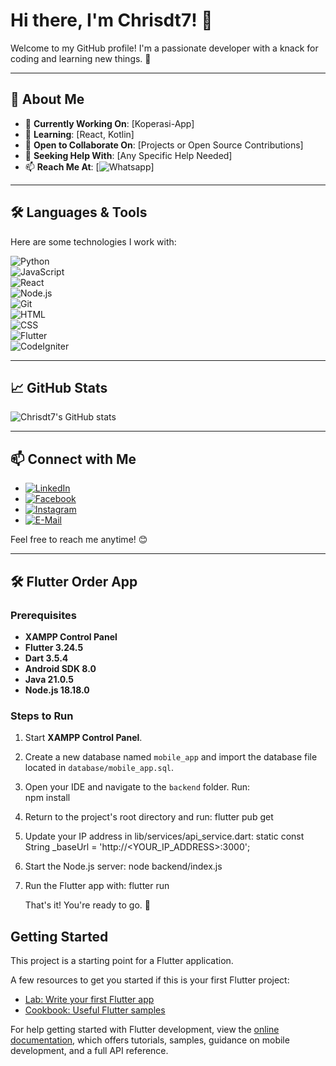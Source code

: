 # Hi there, I'm Chrisdt7! 👋  

Welcome to my GitHub profile! I'm a passionate developer with a knack for coding and learning new things. 🚀  

---

## 🌟 About Me  

- 🔭 **Currently Working On**: [Koperasi-App]  
- 🌱 **Learning**: [React, Kotlin]  
- 👯 **Open to Collaborate On**: [Projects or Open Source Contributions]  
- 🤔 **Seeking Help With**: [Any Specific Help Needed]  
- 📫 **Reach Me At**: [![Whatsapp](https://wa.me/+6281328438393/)]

---

## 🛠️ Languages & Tools  

Here are some technologies I work with:  

![Python](https://img.shields.io/badge/-Python-3776AB?logo=python&logoColor=white&style=flat)  
![JavaScript](https://img.shields.io/badge/-JavaScript-F7DF1E?logo=javascript&logoColor=black&style=flat)  
![React](https://img.shields.io/badge/-React-61DAFB?logo=react&logoColor=black&style=flat)  
![Node.js](https://img.shields.io/badge/-Node.js-339933?logo=node.js&logoColor=white&style=flat)  
![Git](https://img.shields.io/badge/-Git-F05032?logo=git&logoColor=white&style=flat)  
![HTML](https://img.shields.io/badge/-HTML-E34F26?logo=html5&logoColor=white&style=flat)  
![CSS](https://img.shields.io/badge/-CSS-1572B6?logo=css3&logoColor=white&style=flat)  
![Flutter](https://img.shields.io/badge/-Flutter-02569B?logo=flutter&logoColor=white&style=flat)  
![CodeIgniter](https://img.shields.io/badge/-CodeIgniter-EF4223?logo=codeigniter&logoColor=white&style=flat)  

---

## 📈 GitHub Stats  

![Chrisdt7's GitHub stats](https://github-readme-stats.vercel.app/api?username=Chrisdt7&show_icons=true&theme=dark)  

---

## 📫 Connect with Me  

- [![LinkedIn](https://img.shields.io/badge/LinkedIn-0077B5?logo=linkedin&logoColor=white)](https://linkedin.com/in/christy-tallane-a25605261/)  
- [![Facebook](https://img.shields.io/badge/Facebook-1877F2?logo=facebook&logoColor=white)](https://facebook.com/christy.danytallane)  
- [![Instagram](https://img.shields.io/badge/Instagram-E4405F?logo=instagram&logoColor=white)](https://instagram.com/danytallane/)  
- [![E-Mail](https://img.shields.io/badge/Email-D14836?logo=gmail&logoColor=white)](mailto:christytallane@gmail.com)  

Feel free to reach me anytime! 😊  

---

## 🛠️ Flutter Order App  

### Prerequisites  

- **XAMPP Control Panel**  
- **Flutter 3.24.5**  
- **Dart 3.5.4**  
- **Android SDK 8.0**  
- **Java 21.0.5**  
- **Node.js 18.18.0**  

### Steps to Run  

1. Start **XAMPP Control Panel**.  
2. Create a new database named `mobile_app` and import the database file located in `database/mobile_app.sql`.  
3. Open your IDE and navigate to the `backend` folder. Run:  
   npm install
4. Return to the project's root directory and run:
   flutter pub get
5. Update your IP address in lib/services/api_service.dart:
   static const String _baseUrl = 'http://<YOUR_IP_ADDRESS>:3000';
6. Start the Node.js server:
   node backend/index.js
7. Run the Flutter app with:
   flutter run

   That's it! You're ready to go. 🎉

## Getting Started

This project is a starting point for a Flutter application.

A few resources to get you started if this is your first Flutter project:

- [Lab: Write your first Flutter app](https://docs.flutter.dev/get-started/codelab)
- [Cookbook: Useful Flutter samples](https://docs.flutter.dev/cookbook)

For help getting started with Flutter development, view the
[online documentation](https://docs.flutter.dev/), which offers tutorials,
samples, guidance on mobile development, and a full API reference.
